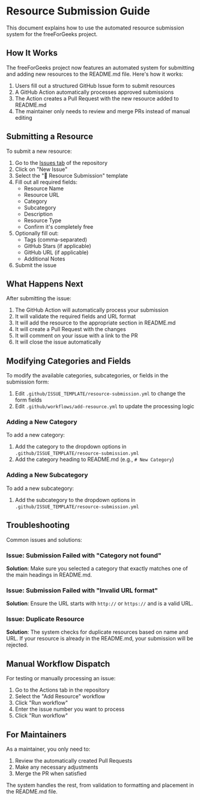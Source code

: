 # Resource Submission Guide

This document explains how to use the automated resource submission system for the freeForGeeks project.

## How It Works

The freeForGeeks project now features an automated system for submitting and adding new resources to the README.md file. Here's how it works:

1. Users fill out a structured GitHub Issue form to submit resources
2. A GitHub Action automatically processes approved submissions
3. The Action creates a Pull Request with the new resource added to README.md
4. The maintainer only needs to review and merge PRs instead of manual editing

## Submitting a Resource

To submit a new resource:

1. Go to the [Issues tab](https://github.com/JuanPabloDiaz/freeForGeeks/issues) of the repository
2. Click on "New Issue"
3. Select the "🚀 Resource Submission" template
4. Fill out all required fields:
   - Resource Name
   - Resource URL
   - Category
   - Subcategory
   - Description
   - Resource Type
   - Confirm it's completely free
5. Optionally fill out:
   - Tags (comma-separated)
   - GitHub Stars (if applicable)
   - GitHub URL (if applicable)
   - Additional Notes
6. Submit the issue

## What Happens Next

After submitting the issue:

1. The GitHub Action will automatically process your submission
2. It will validate the required fields and URL format
3. It will add the resource to the appropriate section in README.md
4. It will create a Pull Request with the changes
5. It will comment on your issue with a link to the PR
6. It will close the issue automatically

## Modifying Categories and Fields

To modify the available categories, subcategories, or fields in the submission form:

1. Edit `.github/ISSUE_TEMPLATE/resource-submission.yml` to change the form fields
2. Edit `.github/workflows/add-resource.yml` to update the processing logic

### Adding a New Category

To add a new category:

1. Add the category to the dropdown options in `.github/ISSUE_TEMPLATE/resource-submission.yml`
2. Add the category heading to README.md (e.g., `# New Category`)

### Adding a New Subcategory

To add a new subcategory:

1. Add the subcategory to the dropdown options in `.github/ISSUE_TEMPLATE/resource-submission.yml`

## Troubleshooting

Common issues and solutions:

### Issue: Submission Failed with "Category not found"

**Solution**: Make sure you selected a category that exactly matches one of the main headings in README.md.

### Issue: Submission Failed with "Invalid URL format"

**Solution**: Ensure the URL starts with `http://` or `https://` and is a valid URL.

### Issue: Duplicate Resource

**Solution**: The system checks for duplicate resources based on name and URL. If your resource is already in the README.md, your submission will be rejected.

## Manual Workflow Dispatch

For testing or manually processing an issue:

1. Go to the Actions tab in the repository
2. Select the "Add Resource" workflow
3. Click "Run workflow"
4. Enter the issue number you want to process
5. Click "Run workflow"

## For Maintainers

As a maintainer, you only need to:

1. Review the automatically created Pull Requests
2. Make any necessary adjustments
3. Merge the PR when satisfied

The system handles the rest, from validation to formatting and placement in the README.md file.
